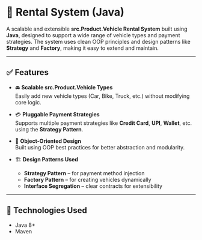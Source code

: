 # 🚗 Rental System (Java)

A scalable and extensible **src.Product.Vehicle Rental System** built using **Java**, designed to support a wide range of vehicle types and payment strategies. The system uses clean OOP principles and design patterns like **Strategy** and **Factory**, making it easy to extend and maintain.

---

## ✅ Features

- 🚘 **Scalable src.Product.Vehicle Types**  
  Easily add new vehicle types (Car, Bike, Truck, etc.) without modifying core logic.

- 💳 **Pluggable Payment Strategies**  
  Supports multiple payment strategies like **Credit Card**, **UPI**, **Wallet**, etc. using the **Strategy Pattern**.

- 🧱 **Object-Oriented Design**  
  Built using OOP best practices for better abstraction and modularity.

- 🏗️ **Design Patterns Used**  
  - **Strategy Pattern** – for payment method injection  
  - **Factory Pattern** – for creating vehicles dynamically  
  - **Interface Segregation** – clear contracts for extensibility

---

## 🧩 Technologies Used

- Java 8+
- Maven
